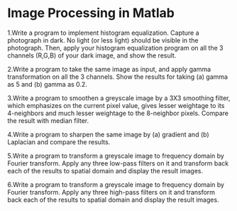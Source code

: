 # Image Processing in Matlab

1.Write a program to implement histogram equalization. Capture a photograph in dark. No light (or less light) should be visible in the photograph. Then, apply your histogram equalization program on all the 3 channels (R,G,B) of your dark image, and show the result.

2.Write a program to take the same image as input, and apply gamma transformation on all the 3 channels. Show the results for taking (a) gamma as 5 and (b) gamma as 0.2.

3.Write a program to smoothen a greyscale image by a 3X3 smoothing filter, which emphasizes on the current pixel value, gives lesser weightage to its 4-neighbors and much lesser weightage to the 8-neighbor pixels. Compare the result with median filter.

4.Write a program to sharpen the same image by (a) gradient and (b) Laplacian and compare the results.

5.Write a program to transform a greyscale image to frequency domain by Fourier transform. Apply any three low-pass filters on it and transform back each of the results to spatial domain and display the result images.

6.Write a program to transform a greyscale image to frequency domain by Fourier transform. Apply any three high-pass filters on it and transform back each of the results to spatial domain and display the result images.
